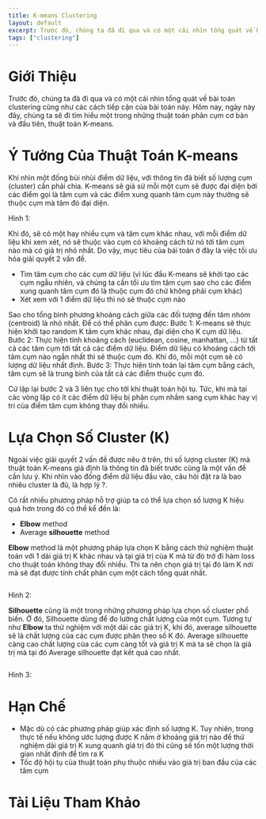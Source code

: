 ```yaml
---
title: K-means Clustering
layout: default
excerpt: Trước đó, chúng ta đã đi qua và có một cái nhìn tổng quát về bài toán clustering cũng như các cách tiếp cận của bài toán này. Hôm nay, ngày này đây, chúng ta sẽ đi tìm hiểu một trong những thuật toán phân cụm cơ bản và đầu tiên, thuật toán K-means ...
tags: ["clustering"]
---
```


# Giới Thiệu
Trước đó, chúng ta đã đi qua và có một cái nhìn tổng quát về bài toán clustering cũng như các cách tiếp cận của bài toán này. Hôm nay, ngày này đây, chúng ta sẽ đi tìm hiểu một trong những thuật toán phân cụm cơ bản và đầu tiên, thuật toán K-means.
# Ý Tưởng Của Thuật Toán K-means
Khi nhìn một đống bùi nhùi điểm dữ liệu, với thông tin đã biết số lượng cụm (cluster) cần phải chia. K-means sẽ giả sử mỗi một cụm sẽ được đại diện bởi các điểm gọi là tâm cụm và các điểm xung quanh tâm cụm này thường sẽ thuộc cụm mà tâm đó đại diện.
<img src="">
<p>Hình 1:</p>
Khi đó, sẽ có một hay nhiều cụm và tâm cụm khác nhau, với mỗi điểm dữ liệu khi xem xét, nó sẽ thuộc vào cụm có khoảng cách từ nó tới tâm cụm nào mà có giá trị nhỏ nhất. Do vậy, mục tiêu của bái toán ở đây là việc tối ưu hóa giải quyết 2 vấn đề.

* Tìm tâm cụm cho các cụm dữ liệu (vì lúc đầu K-means sẽ khởi tạo các cụm ngẫu nhiên, và chúng ta cần tối ưu tìm tâm cụm sao cho các điểm xung quanh tâm cụm đó là thuộc cụm đó chứ không phải cụm khác)
* Xét xem với 1 điểm dữ liệu thì nó sẽ thuộc cụm nào

Sao cho tổng bình phương khoảng cách giữa các đối tượng đến tâm nhóm (centroid) là nhỏ nhất. Để có thể phân cụm được:
Bước 1: K-means sẽ thực hiện khởi tạo random K tâm cụm khác nhau, đại diện cho K cụm dữ liệu.
Bước 2: Thực hiện tính khoảng cách (euclidean, cosine, manhattan, ...) từ tất cả các tâm cụm tới tất cả các điểm dữ liệu. Điểm dữ liệu có khoảng cách tới tâm cụm nào ngắn nhất thì sẽ thuộc cụm đó. Khi đó, mỗi một cụm sẽ có lượng dữ liệu nhất định.
Bước 3: Thực hiện tính toán lại tâm cụm bằng cách, tâm cụm sẽ là trung bình của tất cả các điểm thuộc cụm đó.

Cứ lặp lại bước 2 và 3 liên tục cho tới khi thuật toán hội tụ. Tức, khi mà tại các vòng lặp có ít các điểm dữ liệu bị phân cụm nhầm sang cụm khác hay vị trí của điểm tâm cụm không thay đổi nhiều.

# Lựa Chọn Số Cluster (K)
Ngoài việc giải quyết 2 vấn đề được nêu ở trên, thì số lượng cluster (K) mà thuật toán K-means giả định là thông tin đã biết trước cũng là một vấn đề cần lưu ý. Khi nhìn vào đống điểm dữ liệu đầu vào, câu hỏi đặt ra là bao nhiêu cluster là đủ, là hợp lý ?.

Có rất nhiều phương pháp hỗ trợ giúp ta có thể lựa chọn số lượng K hiệu quả hơn trong đó có thể kể đến là:

* **Elbow** method
* Average **silhouette** method

**Elbow** method là một phương pháp lựa chọn K bằng cách thử nghiệm thuật toán với 1 dải giá trị K khác nhau và tại giá trị của K mà từ đó trở đi hàm loss cho thuật toán không thay đổi nhiều. Thì ta nên chọn giá trị tại đó làm K nơi mà sẽ đạt được tính chất phân cụm một cách tổng quát nhất.

<img src="">
<p>Hình 2:</p>

**Silhouette** cũng là một trong những phương pháp lựa chọn số cluster phổ biến. Ở đó, Silhouette dùng để đo lường chất lượng của một cụm. Tương tự như **Elbow** ta thử nghiệm với một dải các giá trị K, khi đó, average silhouette sẽ là chất lượng của các cụm được phân theo số K đó. Average silhouette càng cao chất lượng của các cụm càng tốt và giá trị K mà ta sẽ chọn là giá trị mà tại đó Average silhouette đạt kết quả cao nhất.

<img src="">
<p>Hình 3:</p>

# Hạn Chế

* Mặc dù có các phương pháp giúp xác định số lượng K. Tuy nhiên, trong thực tế nếu không ước lượng được K nằm ở khoảng giá trị nào để thử nghiệm dải giá trị K xung quanh giá trị đó thì cũng sẽ tốn một lượng thời gian nhất định để tìm ra K
* Tốc độ hội tụ của thuật toán phụ thuộc nhiều vào giá trị ban đầu của các tâm cụm


# Tài Liệu Tham Khảo


